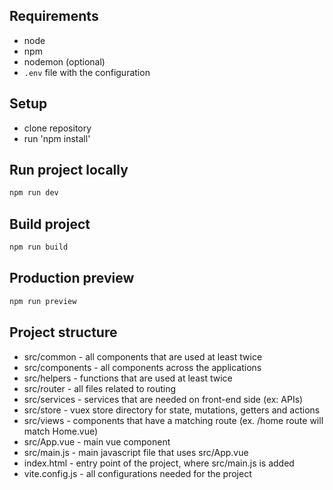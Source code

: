 ## Requirements

- node
- npm
- nodemon (optional)
- `.env` file with the configuration

## Setup

- clone repository
- run 'npm install'

## Run project locally

```bash
npm run dev
```

## Build project

```bash
npm run build
```

## Production preview

```bash
npm run preview
```

## Project structure

- src/common - all components that are used at least twice
- src/components - all components across the applications
- src/helpers - functions that are used at least twice
- src/router - all files related to routing
- src/services - services that are needed on front-end side (ex: APIs)
- src/store - vuex store directory for state, mutations, getters and actions
- src/views - components that have a matching route (ex. /home route will match Home.vue)
- src/App.vue - main vue component
- src/main.js - main javascript file that uses src/App.vue
- index.html - entry point of the project, where src/main.js is added
- vite.config.js - all configurations needed for the project
